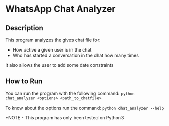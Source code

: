 # WhatsApp Chat Analyzer

## Description

This program analyzes the gives chat file for:
- How active a given user is in the chat
- Who has started a conversation in the chat how many times

It also allows the user to add some date constraints

## How to Run

You can run the program with the following command: 
`python chat_analyzer <options> <path_to_chatfile>`

To know about the options run the command:
`python chat_analyzer --help`

*NOTE - This program has only been tested on Python3
